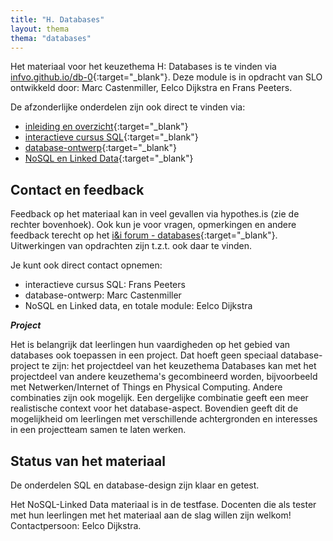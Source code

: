 ```yaml
---
title: "H. Databases"
layout: thema
thema: "databases"
---
```


Het materiaal voor het keuzethema H: Databases is te vinden via [infvo.github.io/db-0](https://infvo.github.io/db-0){:target="_blank"}.
Deze module is in opdracht van SLO ontwikkeld door: Marc Castenmiller, Eelco Dijkstra en Frans Peeters.

De afzonderlijke onderdelen zijn ook direct te vinden via:

* [inleiding en overzicht](https://infvo.github.io/db-0){:target="_blank"}
* [interactieve cursus SQL](https://sql.informaticavo.nl){:target="_blank"}
* [database-ontwerp]( https://creatief.github.io/){:target="_blank"}
* [NoSQL en Linked Data](https://infvo.github.io/nosql-ld){:target="_blank"}

## Contact en feedback

Feedback op het materiaal kan in veel gevallen via hypothes.is (zie de rechter bovenhoek).
Ook kun je voor vragen, opmerkingen en andere feedback terecht op het [i&i forum - databases](https://ieni-forum.infvo.nl/c/lesmateriaal/SLO-databases){:target="_blank"}.
Uitwerkingen van opdrachten zijn t.z.t. ook daar te vinden.

Je kunt ook direct contact opnemen:

* interactieve cursus SQL: Frans Peeters
* database-ontwerp: Marc Castenmiller
* NoSQL en Linked data, en totale module: Eelco Dijkstra

***Project***

Het is belangrijk dat leerlingen hun vaardigheden op het gebied van databases ook toepassen in een project.
Dat hoeft geen speciaal database-project te zijn:
het projectdeel van het keuzethema Databases kan met het projectdeel van andere keuzethema's gecombineerd worden,
bijvoorbeeld met Netwerken/Internet of Things en Physical Computing.
Andere combinaties zijn ook mogelijk.
Een dergelijke combinatie geeft een meer realistische context voor het database-aspect.
Bovendien geeft dit de mogelijkheid om  leerlingen met verschillende achtergronden en interesses in een projectteam samen te laten werken.

## Status van het materiaal

De onderdelen SQL en database-design zijn klaar en getest.

Het NoSQL-Linked Data materiaal is in de testfase.
Docenten die als tester met hun leerlingen met het materiaal aan de slag willen zijn welkom!
Contactpersoon: Eelco Dijkstra.
